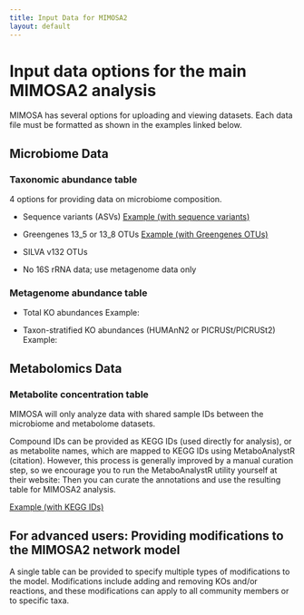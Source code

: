 ```yaml
---
title: Input Data for MIMOSA2
layout: default
---
```


# Input data options for the main MIMOSA2 analysis

MIMOSA has several options for uploading and viewing datasets. Each data file must be formatted as shown in the examples linked below. 

<h2 id="taxonomy">Microbiome Data</h2>

<h3>Taxonomic abundance table</h3>

4 options for providing data on microbiome composition. 

- Sequence variants (ASVs)
<a href="https://elbo-spice.gs.washington.edu/shiny/MIMOSA2shiny/test_seqs.txt" target="_blank">Example (with sequence variants) </a>

- Greengenes 13_5 or 13_8 OTUs
<a href="https://elbo-spice.gs.washington.edu/shiny/MIMOSA2shiny/test_otus.txt" target="_blank">Example (with Greengenes OTUs) </a>

- SILVA v132 OTUs

- No 16S rRNA data; use metagenome data only

<h3>Metagenome abundance table</h3>

- Total KO abundances
Example: 

- Taxon-stratified KO abundances (HUMAnN2 or PICRUSt/PICRUSt2)
Example: 


<!--- <a href="https://elbo-spice.gs.washington.edu/shiny/burrito/Data/examples/example_otus.txt" target="_blank">Example </a> -->


<h2 id="function">Metabolomics Data</h2>

<h3>Metabolite concentration table</h3>

MIMOSA will only analyze data with shared sample IDs between the microbiome and metabolome datasets. 

Compound IDs can be provided as KEGG IDs (used directly for analysis), or as metabolite names, which are mapped to KEGG IDs using MetaboAnalystR (citation). 
However, this process is generally improved by a manual curation step, so we encourage you to run the MetaboAnalystR utility yourself at their website: 
Then you can curate the annotations and use the resulting table for MIMOSA2 analysis.


<a href="https://elbo-spice.gs.washington.edu/shiny/MIMOSA2shiny/test_seqs.txt" target="_blank">Example (with KEGG IDs) </a>

## For advanced users: Providing modifications to the MIMOSA2 network model

A single table can be provided to specify multiple types of modifications to the model. Modifications include adding and removing KOs and/or reactions, and these modifications
can apply to all community members or to specific taxa.
